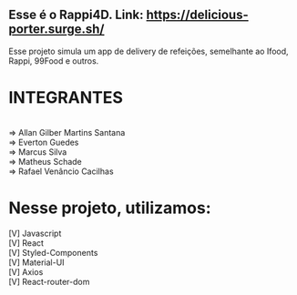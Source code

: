 ## Esse é o Rappi4D. Link: https://delicious-porter.surge.sh/

Esse projeto simula um app de delivery de refeições, semelhante ao Ifood, Rappi, 99Food e outros.

# INTEGRANTES 
<br/>
=> Allan Gilber Martins Santana <br/>
=> Everton Guedes <br/>
=> Marcus Silva <br/>
=> Matheus Schade <br/>
=> Rafael Venâncio Cacilhas <br/>


# Nesse projeto, utilizamos: <br/>
[V] Javascript <br/>
[V] React <br/>
[V] Styled-Components <br/>
[V] Material-UI <br/>
[V] Axios <br/>
[V] React-router-dom <br/>

